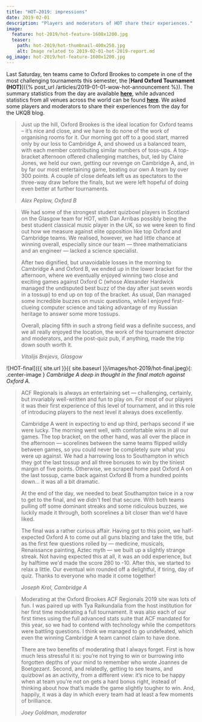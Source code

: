 ```yaml
---
title: "HOT–2019: impressions"
date: 2019-02-01
description: "Players and moderators of HOT share their experiences."
image:
  feature: hot-2019/hot-feature-1600x1200.jpg
  teaser:
    path: hot-2019/hot-thumbnail-400x250.jpg
    alt: Image related to 2019-02-01-hot-2019-report.md
og_image: hot-2019/hot-feature-1600x1200.jpg
---
```


Last Saturday, ten teams came to Oxford Brookes to compete in one of the most challenging tournaments this semester, the [**Hard Oxford Tournament (HOT)**]({% post_url /articles/2019-01-01-wow-hot-announcement %}). The summary statistics from the day are available [**here**](http://hsquizbowl.org/db/tournaments/5522/), while advanced statistics from all venues across the world can be found [**here**](https://every.buzz/jank/question_sets/2019-acf-regionals/editions/2019-01-26/). We asked some players and moderators to share their experiences from the day for the UKQB blog.

> Just up the hill, Oxford Brookes is the ideal location for Oxford teams – it’s nice and close, and we have to do none of the work of organising rooms for it. Our morning got off to a good start, marred only by our loss to Cambridge A, and showed us a balanced team, with each member contributing similar numbers of toss-ups. A top-bracket afternoon offered challenging matches, but, led by Claire Jones, we held our own, getting our revenge on Cambridge A, and, in by far our most entertaining game, beating our own A team by over 300 points. A couple of close defeats left us as spectators to the three-way draw before the finals, but we were left hopeful of doing even better at further tournaments.
>
> _Alex Peplow, Oxford B_

> We had some of the strongest student quizbowl players in Scotland on the Glasgow team for HOT, with Dan Arribas possibly being the best student classical music player in the UK, so we were keen to find out how we measure against elite opposition like top Oxford and Cambridge teams. We realised, however, we had little chance at winning overall, especially since our team — three mathematicians and an engineer — lacked a science specialist.
>
> After two dignified, but unavoidable losses in the morning to Cambridge A and Oxford B, we ended up in the lower bracket for the afternoon, where we eventually enjoyed winning two close and exciting games against Oxford C (whose Alexander Hardwick managed the undisputed best buzz of the day after just seven words in a tossup) to end up on top of the bracket. As usual, Dan managed some incredible buzzes on music questions, while I enjoyed first-clueing computer science and taking advantage of my Russian heritage to answer some more tossups.
>
> Overall, placing fifth in such a strong field was a definite success, and we all really enjoyed the location, the work of the tournament director and moderators, and the post-quiz pub, if anything, made the trip down south worth it.
>
> _Vitalijs Brejevs, Glasgow_

![HOT-final]({{ site.url }}{{ site.baseurl }}/images/hot-2019/hot-final.jpeg){: .center-image }
_Cambridge A deep in thought in the final match against Oxford A._

> ACF Regionals is always an entertaining set — challenging, certainly, but invariably well-written and fun to play on. For most of our players it was their first experience of this level of tournament, and in this role of introducing players to the next level it always does excellently.
>
> Cambridge A went in expecting to end up third, perhaps second if we were lucky. The morning went well, with comfortable wins in all our games. The top bracket, on the other hand, was all over the place in the afternoon — scorelines between the same teams flipped wildly between games, so you could never be completely sure what you were up against. We had a harrowing loss to Southampton in which they got the last tossup and all three bonuses to win by the tiniest margin of five points. Otherwise, we scraped home past Oxford A on the last tossup, came back against Oxford B from a hundred points down... it was all a bit dramatic.
>
> At the end of the day, we needed to beat Southampton twice in a row to get to the final, and we didn't feel that secure. With both teams pulling off some dominant streaks and some ridiculous buzzes, we luckily made it through, both scorelines a bit closer than we'd have liked.
>
> The final was a rather curious affair. Having got to this point, we half-expected Oxford A to come out all guns blazing and take the title, but as the first few questions rolled by — medicine, musicals, Renaissance painting, Aztec myth — we built up a slightly strange streak. Not having expected this at all, it was an odd experience, but by halftime we'd made the score 280 to -10. After this, we started to relax a little. Our eventual win rounded off a delightful, if tiring, day of quiz. Thanks to everyone who made it come together!
>
> _Joseph Krol, Cambridge A_

> Moderating at the Oxford Brookes ACF Regionals 2019 site was lots of fun. I was paired up with Tya Raikundalia from the host institution for her first time moderating a full tournament. It was also each of our first times using the full advanced stats suite that ACF mandated for this year, so we had to contend with technology while the competitors were battling questions. I think we managed to go undefeated, which even the winning Cambridge A team cannot claim to have done.
>
> There are two benefits of moderating that I always forget. First is how much less stressful it is: you’re not trying to win or burrowing into forgotten depths of your mind to remember who wrote Joannes de Boetgezant. Second, and relatedly, getting to see teams, and quizbowl as an activity, from a different view: it’s nice to be happy when at team you’re not on gets a hard bonus right, instead of thinking about how that’s made the game slightly tougher to win. And, happily, it was a day in which every team had at least a few moments of brilliance.
>
> _Joey Goldman, moderator_
